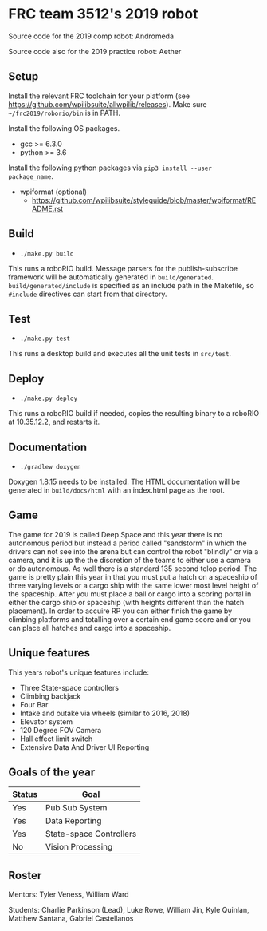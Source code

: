 # FRC team 3512's 2019 robot

Source code for the 2019 comp robot: Andromeda

Source code also for the 2019 practice robot: Aether

## Setup

Install the relevant FRC toolchain for your platform
(see https://github.com/wpilibsuite/allwpilib/releases). Make sure
`~/frc2019/roborio/bin` is in PATH.

Install the following OS packages.

* gcc >= 6.3.0
* python >= 3.6

Install the following python packages via `pip3 install --user package_name`.

* wpiformat (optional)
  * https://github.com/wpilibsuite/styleguide/blob/master/wpiformat/README.rst

## Build

* `./make.py build`

This runs a roboRIO build. Message parsers for the publish-subscribe framework
will be automatically generated in `build/generated`. `build/generated/include`
is specified as an include path in the Makefile, so `#include` directives can
start from that directory.

## Test

* `./make.py test`

This runs a desktop build and executes all the unit tests in `src/test`.

## Deploy

* `./make.py deploy`

This runs a roboRIO build if needed, copies the resulting binary to a roboRIO at
10.35.12.2, and restarts it.

## Documentation

* `./gradlew doxygen`

Doxygen 1.8.15 needs to be installed. The HTML documentation will be generated
in `build/docs/html` with an index.html page as the root.

## Game

The game for 2019 is called Deep Space and this year there is no autonomous period but instead a period called "sandstorm" in which the drivers can not see into the arena but can control the robot "blindly" or via a camera, and it is up the the discretion of the teams to either use a camera or do autonomous. As well there is a standard 135 second telop period. The game is pretty plain this year in that you must put a hatch on a spaceship of three varying levels or a cargo ship with the same lower most level height of the spaceship. After you must place a ball or cargo into a scoring portal in either the cargo ship or spaceship (with heights different than the hatch placement). In order to accuire RP you can either finish the game by climbing platforms and totalling over a certain end game score and or you can place all hatches and cargo into a spaceship.


## Unique features

This years robot's unique features include:

- Three State-space controllers
- Climbing backjack
- Four Bar
- Intake and outake via wheels (similar to 2016, 2018)
- Elevator system
- 120 Degree FOV Camera
- Hall effect limit switch
- Extensive Data And Driver UI Reporting

## Goals of the year

|Status|Goal|
|------|----|
|Yes|Pub Sub System|
|Yes|Data Reporting|
|Yes|State-space Controllers|
|No|Vision Processing|

## Roster

Mentors: Tyler Veness, William Ward

Students: Charlie Parkinson (Lead), Luke Rowe, William Jin, Kyle Quinlan, Matthew Santana, Gabriel Castellanos
